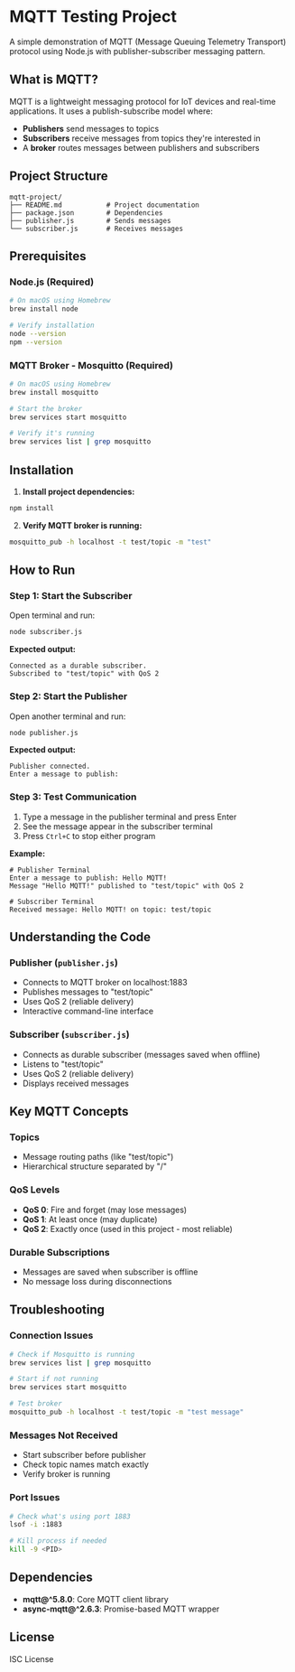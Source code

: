 # MQTT Testing Project

A simple demonstration of MQTT (Message Queuing Telemetry Transport) protocol using Node.js with publisher-subscriber messaging pattern.

## What is MQTT?

MQTT is a lightweight messaging protocol for IoT devices and real-time applications. It uses a publish-subscribe model where:
- **Publishers** send messages to topics
- **Subscribers** receive messages from topics they're interested in
- A **broker** routes messages between publishers and subscribers

## Project Structure

```
mqtt-project/
├── README.md           # Project documentation
├── package.json        # Dependencies
├── publisher.js        # Sends messages
└── subscriber.js       # Receives messages
```

## Prerequisites

### Node.js (Required)
```bash
# On macOS using Homebrew
brew install node

# Verify installation
node --version
npm --version
```

### MQTT Broker - Mosquitto (Required)
```bash
# On macOS using Homebrew
brew install mosquitto

# Start the broker
brew services start mosquitto

# Verify it's running
brew services list | grep mosquitto
```

## Installation

1. **Install project dependencies:**
```bash
npm install
```

2. **Verify MQTT broker is running:**
```bash
mosquitto_pub -h localhost -t test/topic -m "test"
```

## How to Run

### Step 1: Start the Subscriber
Open terminal and run:
```bash
node subscriber.js
```
**Expected output:**
```
Connected as a durable subscriber.
Subscribed to "test/topic" with QoS 2
```

### Step 2: Start the Publisher
Open another terminal and run:
```bash
node publisher.js
```
**Expected output:**
```
Publisher connected.
Enter a message to publish:
```

### Step 3: Test Communication
1. Type a message in the publisher terminal and press Enter
2. See the message appear in the subscriber terminal
3. Press `Ctrl+C` to stop either program

**Example:**
```
# Publisher Terminal
Enter a message to publish: Hello MQTT!
Message "Hello MQTT!" published to "test/topic" with QoS 2

# Subscriber Terminal
Received message: Hello MQTT! on topic: test/topic
```

## Understanding the Code

### Publisher (`publisher.js`)
- Connects to MQTT broker on localhost:1883
- Publishes messages to "test/topic"
- Uses QoS 2 (reliable delivery)
- Interactive command-line interface

### Subscriber (`subscriber.js`)
- Connects as durable subscriber (messages saved when offline)
- Listens to "test/topic"
- Uses QoS 2 (reliable delivery)
- Displays received messages

## Key MQTT Concepts

### Topics
- Message routing paths (like "test/topic")
- Hierarchical structure separated by "/"

### QoS Levels
- **QoS 0**: Fire and forget (may lose messages)
- **QoS 1**: At least once (may duplicate)
- **QoS 2**: Exactly once (used in this project - most reliable)

### Durable Subscriptions
- Messages are saved when subscriber is offline
- No message loss during disconnections

## Troubleshooting

### Connection Issues
```bash
# Check if Mosquitto is running
brew services list | grep mosquitto

# Start if not running
brew services start mosquitto

# Test broker
mosquitto_pub -h localhost -t test/topic -m "test message"
```

### Messages Not Received
- Start subscriber before publisher
- Check topic names match exactly
- Verify broker is running

### Port Issues
```bash
# Check what's using port 1883
lsof -i :1883

# Kill process if needed
kill -9 <PID>
```

## Dependencies

- **mqtt@^5.8.0**: Core MQTT client library
- **async-mqtt@^2.6.3**: Promise-based MQTT wrapper

## License

ISC License
